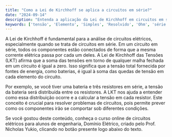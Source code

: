 ```yaml
---
title: "Como a Lei de Kirchhoff se aplica a circuitos em série?"
date: "2024-09-14"
description: "Entenda a aplicação da Lei de Kirchhoff em circuitos em série e sua importância na análise de circuitos elétricos."
keywords: ['tensão', 'Elemento', 'Simples', 'Resolvido', 'Ohm', 'série', 'Kirchhoff']
---
```


A Lei de Kirchhoff é fundamental para a análise de circuitos elétricos, especialmente quando se trata de circuitos em série. Em um circuito em série, todos os componentes estão conectados de forma que a mesma corrente elétrica passa por cada um deles. A Lei de Kirchhoff das Tensões (LKT) afirma que a soma das tensões em torno de qualquer malha fechada em um circuito é igual a zero. Isso significa que a tensão total fornecida por fontes de energia, como baterias, é igual à soma das quedas de tensão em cada elemento do circuito.

Por exemplo, se você tiver uma bateria e três resistores em série, a tensão da bateria será distribuída entre os resistores. A LKT nos ajuda a entender como essa distribuição ocorre e a calcular a tensão em cada resistor. Este conceito é crucial para resolver problemas de circuitos, pois permite prever como os componentes irão se comportar sob diferentes condições.

Se você gostou deste conteúdo, conheça o curso online de circuitos elétricos para alunos de engenharia, Domínio Elétrico, criado pelo Prof. Nicholas Yukio, clicando no botão presente logo abaixo do texto.